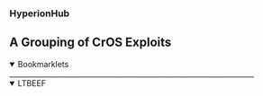 ### HyperionHub

## A Grouping of CrOS Exploits

<details open>
<summary>Bookmarklets</summary>
    ____________________________________________________________________
<br>
   <details open>
    <summary>LTBEEF</summary>
    <br>
    </details>
</details>
